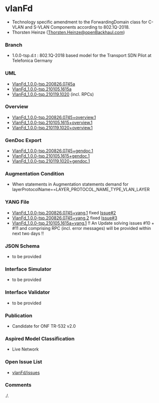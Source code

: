 # vlanFd
- Technology specific amendment to the ForwardingDomain class for C-VLAN and S-VLAN Components according to 802.1Q-2018.
- Thorsten Heinze (Thorsten.Heinze@openBackhaul.com)

### Branch
- 1.0.0-tsp.d.t : 802.1Q-2018 based model for the Transport SDN Pilot at Telefonica Germany

### UML
- [VlanFd_1.0.0-tsp.200826.0745a](./VlanFd_1.0.0-tsp.200826.0745a.zip)
- [VlanFd_1.0.0-tsp.210105.1615a](./VlanFd_1.0.0-tsp.210105.1615a.zip)
- [VlanFd_1.0.0-tsp.210119.1020](./VlanFd_1.0.0-tsp.210119.1020.zip) (incl. RPCs)

### Overview 
- [VlanFd_1.0.0-tsp.200826.0745+overview.1](./VlanFd_1.0.0-tsp.200826.0745+overview.1.png)
- [VlanFd_1.0.0-tsp.210105.1615+overview.1](./VlanFd_1.0.0-tsp.210105.1615+overview.1.png)
- [VlanFd_1.0.0-tsp.210119.1020+overview.1](./VlanFd_1.0.0-tsp.210119.1020+overview.1.png)

### GenDoc Export
- [VlanFd_1.0.0-tsp.200826.0745+gendoc.1](./VlanFd_1.0.0-tsp.200826.0745+gendoc.1.docx)
- [VlanFd_1.0.0-tsp.210105.1615+gendoc.1](./VlanFd_1.0.0-tsp.210105.1615+gendoc.1.docx)
- [VlanFd_1.0.0-tsp.210119.1020+gendoc.1](./VlanFd_1.0.0-tsp.210119.1020+gendoc.1.docx)

### Augmentation Condition
- When statements in Augmentation statements demand for layerProtocolName==LAYER_PROTOCOL_NAME_TYPE_VLAN_LAYER

### YANG File
- [VlanFd_1.0.0-tsp.200826.0745+yang.1](./VlanFd_1.0.0-tsp.200826.0745+yang.1.zip) fixed [Issue#2](../../issues/2)
- [VlanFd_1.0.0-tsp.200826.0745+yang.2](./VlanFd_1.0.0-tsp.200826.0745+yang.2.zip) fixed [Issue#3](../../issues/3)
- [VlanFd_1.0.0-tsp.210105.1615a+yang.1](./VlanFd_1.0.0-tsp.210105.1615a+yang.1.zip)
!! An Update solving issues #10 + #11 and comprising RPC (incl. error messages) will be provided within next two days !!

### JSON Schema
- to be provided

### Interface Simulator
- to be provided

### Interface Validator
- to be provided

### Publication
- Candidate for ONF TR-532 v2.0

### Aspired Model Classification
- Live Network

### Open Issue List
- [vlanFd/issues](../../issues)

### Comments
./.
